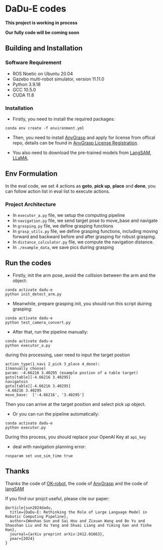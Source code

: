 # DaDu-E codes

**This project is working in process**

**Our fully code will be coming soon**

## Building and Installation

### Software Requirement

* ROS Noetic on Ubuntu 20.04
* Gazebo multi-robot simulator, version 11.11.0
* Python 3.9.18
* GCC 10.5.0
* CUDA 11.8

### Installation

* Firstly, you need to install the required packages:

```
conda env create -f environment.yml
```

* Then, you need to install [AnyGrasp](https://github.com/graspnet/anygrasp_sdk) and apply for license from offical repo, details can be found in [AnyGrasp License Registration](https://github.com/graspnet/anygrasp_sdk/blob/main/license_registration/README.md).

* You also need to download the pre-trained models from [LangSAM](https://github.com/luca-medeiros/lang-segment-anything), [LLaMA](https://huggingface.co/meta-llama/Llama-3.1-8B-Instruct),

## Env Formulation

In the eval code, we set 4 actions as **goto**, **pick up**, **place** and **done**, you can follow action list in eval list to execute actions.

### Project Architecture

* In `executor_a.py` file, we setup the computing pipeline
* In `navigation.py` file, we send target pose to move_base and navigate
* In `grasping.py` file, we define grasping functions
* In `grasp_utils.py` file, we define grasping functions, including moving forward and backward before and after grasping for robust grasping.
* In `distance_calculator.py` file, we compute the navigation distance.
* In `./example_data`, we save pics duiring grasping

## Run the codes

* Firstly, init the arm pose, avoid the collision between the arm and the object:

```shell
conda activate dadu-e
python init_detect_arm.py
```

* Meanwhile, prepare grasping init, you should run this script duiring grasping:

```shell
conda activate dadu-e
python test_camera_convert.py
```

* After that, run the pipeline manually:

```shell
conda activate dadu-e
python executor_a.py
```

during this processing, user need to input the target postion  

```
action_type(1_navi 2_pick 3_place 4_done): 
1(manually choose)
param: -4.66216 3.40295 (example postion of a table target)
goto[table][-4.66216 3.40295]
navigatoin
goto[table][-4.66216 3.40295]
-4.66216 3.40295
move_base:  ['-4.66216', '3.40295']
```

Then you can arrive at the target position and select pick up object.

* Or you can run the pipeline automatically:

```shell
conda activate dadu-e
python executor.py
```

During this process, you should replace your OpenAI Key at `api_key`

* deal with navigation planning error:

```shell
rosparam set use_sim_time true
```

## Thanks

Thanks the code of [OK-robot](https://github.com/ok-robot/ok-robot), the code of [AnyGrasp](https://github.com/graspnet/anygrasp_sdk) and the code of [langSAM](https://github.com/luca-medeiros/lang-segment-anything)

If you find our projct useful, please cite our paper:
```
@article{sun2024dadu,
  title={DaDu-E: Rethinking the Role of Large Language Model in Robotic Computing Pipeline},
  author={Wenhao Sun and Sai Hou and Zixuan Wang and Bo Yu and Shaoshan Liu and Xu Yang and Shuai Liang and Yiming Gan and Yinhe Han},
  journal={arXiv preprint arXiv:2412.01663},
  year={2024}
}
```